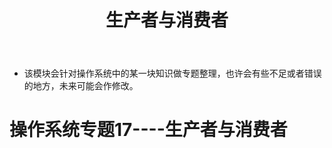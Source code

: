 ﻿---
layout: post
title:  "生产者与消费者"
data: 星期日, 26. 四月 2020 06:17下午 
categories: 操作系统
tags: 专题
---
* 该模块会针对操作系统中的某一块知识做专题整理，也许会有些不足或者错误的地方，未来可能会作修改。

# 操作系统专题17----生产者与消费者




















































